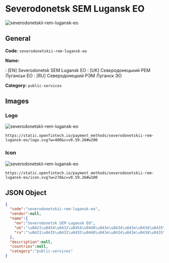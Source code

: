 
# Severodonetsk SEM Lugansk EO 
![severodonetskii-rem-lugansk-eo](https://static.openfintech.io/payment_methods/severodonetskii-rem-lugansk-eo/logo.svg?w=400&c=v0.59.26#w200)  

## General 
**Code:** `severodonetskii-rem-lugansk-eo` 
 
**Name:** 
 
:	[EN] Severodonetsk SEM Lugansk EO 
:	[UK] Сєвєродонецький РЕМ Луганськ ЕО 
:	[RU] Северодонецкий РЭМ Луганск ЭО 
 
**Category:** `public-services` 
 

## Images 

### Logo 
![severodonetskii-rem-lugansk-eo](https://static.openfintech.io/payment_methods/severodonetskii-rem-lugansk-eo/logo.svg?w=400&c=v0.59.26#w200)  

```
https://static.openfintech.io/payment_methods/severodonetskii-rem-lugansk-eo/logo.svg?w=400&c=v0.59.26#w200
```  

### Icon 
![severodonetskii-rem-lugansk-eo](https://static.openfintech.io/payment_methods/severodonetskii-rem-lugansk-eo/icon.svg?w=278&c=v0.59.26#w100)  

```
https://static.openfintech.io/payment_methods/severodonetskii-rem-lugansk-eo/icon.svg?w=278&c=v0.59.26#w100
```  

## JSON Object 

```json
{
  "code":"severodonetskii-rem-lugansk-eo",
  "vendor":null,
  "name":{
    "en":"Severodonetsk SEM Lugansk EO",
    "uk":"\u0421\u0454\u0432\u0454\u0440\u043e\u0434\u043e\u043d\u0435\u0446\u044c\u043a\u0438\u0439 \u0420\u0415\u041c \u041b\u0443\u0433\u0430\u043d\u0441\u044c\u043a \u0415\u041e",
    "ru":"\u0421\u0435\u0432\u0435\u0440\u043e\u0434\u043e\u043d\u0435\u0446\u043a\u0438\u0439 \u0420\u042d\u041c \u041b\u0443\u0433\u0430\u043d\u0441\u043a \u042d\u041e"
  },
  "description":null,
  "countries":null,
  "category":"public-services"
}
```  
